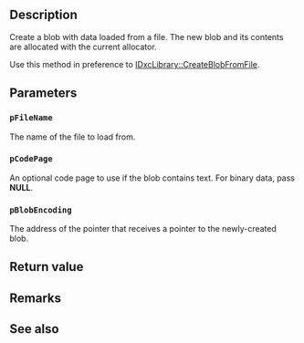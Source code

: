 ## Description

Create a blob with data loaded from a file. The new blob and its contents are allocated with the current allocator.

Use this method in preference to [IDxcLibrary::CreateBlobFromFile](https://learn.microsoft.com/windows/win32/api/dxcapi/nf-dxcapi-idxclibrary-createblobfromfile).

## Parameters

### `pFileName`

The name of the file to load from.

### `pCodePage`

An optional code page to use if the blob contains text. For binary data, pass **NULL**.

### `pBlobEncoding`

The address of the pointer that receives a pointer to the newly-created blob.

## Return value

## Remarks

## See also